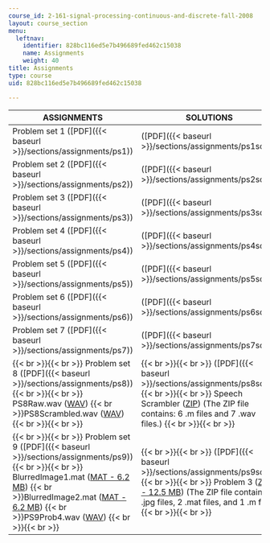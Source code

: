 ```yaml
---
course_id: 2-161-signal-processing-continuous-and-discrete-fall-2008
layout: course_section
menu:
  leftnav:
    identifier: 828bc116ed5e7b496689fed462c15038
    name: Assignments
    weight: 40
title: Assignments
type: course
uid: 828bc116ed5e7b496689fed462c15038

---
```


| ASSIGNMENTS | SOLUTIONS |
| --- | --- |
| Problem set 1 ([PDF]({{< baseurl >}}/sections/assignments/ps1)) | ([PDF]({{< baseurl >}}/sections/assignments/ps1soln)) |
| Problem set 2 ([PDF]({{< baseurl >}}/sections/assignments/ps2)) | ([PDF]({{< baseurl >}}/sections/assignments/ps2soln)) |
| Problem set 3 ([PDF]({{< baseurl >}}/sections/assignments/ps3)) | ([PDF]({{< baseurl >}}/sections/assignments/ps3soln)) |
| Problem set 4 ([PDF]({{< baseurl >}}/sections/assignments/ps4)) | ([PDF]({{< baseurl >}}/sections/assignments/ps4soln)) |
| Problem set 5 ([PDF]({{< baseurl >}}/sections/assignments/ps5)) | ([PDF]({{< baseurl >}}/sections/assignments/ps5soln)) |
| Problem set 6 ([PDF]({{< baseurl >}}/sections/assignments/ps6)) | ([PDF]({{< baseurl >}}/sections/assignments/ps6soln)) |
| Problem set 7 ([PDF]({{< baseurl >}}/sections/assignments/ps7)) | ([PDF]({{< baseurl >}}/sections/assignments/ps7soln)) |
|  {{< br >}}{{< br >}} Problem set 8 ([PDF]({{< baseurl >}}/sections/assignments/ps8)) {{< br >}}{{< br >}} PS8Raw.wav ([WAV](/coursemedia/2-161-signal-processing-continuous-and-discrete-fall-2008/0bf857915dbfb67f9fb09b9f7792c83a_PS8Raw.wav))  {{< br >}}PS8Scrambled.wav ([WAV](/coursemedia/2-161-signal-processing-continuous-and-discrete-fall-2008/3c329c2617183ea9e41c5ee0553861da_PS8Scrambled.wav)) {{< br >}}{{< br >}}  |  {{< br >}}{{< br >}} ([PDF]({{< baseurl >}}/sections/assignments/ps8soln)) {{< br >}}{{< br >}} Speech Scrambler ([ZIP](/coursemedia/2-161-signal-processing-continuous-and-discrete-fall-2008/4d21435d5dd3ea811cc01c0e585915c1_Speech_Scrambler.zip)) (The ZIP file contains: 6 .m files and 7 .wav files.) {{< br >}}{{< br >}}  |
|  {{< br >}}{{< br >}} Problem set 9 ([PDF]({{< baseurl >}}/sections/assignments/ps9)) {{< br >}}{{< br >}} BlurredImage1.mat ([MAT - 6.2 MB](/coursemedia/2-161-signal-processing-continuous-and-discrete-fall-2008/a9e9dc5f5c073415459dc756b71442c5_BlurredImage1.mat))  {{< br >}}BlurredImage2.mat ([MAT - 6.2 MB](/coursemedia/2-161-signal-processing-continuous-and-discrete-fall-2008/a1508cbade7adbb4c77c1548b6ef4baa_BlurredImage2.mat))  {{< br >}}PS9Prob4.wav ([WAV](/coursemedia/2-161-signal-processing-continuous-and-discrete-fall-2008/16d9cb391a4b61011bba8dc737debd0c_PS9Prob4.wav)) {{< br >}}{{< br >}}  |  {{< br >}}{{< br >}} ([PDF]({{< baseurl >}}/sections/assignments/ps9soln)) {{< br >}}{{< br >}} Problem 3 ([ZIP - 12.5 MB](/coursemedia/2-161-signal-processing-continuous-and-discrete-fall-2008/bf89c0b8241bc3716f132f874d43cd14_PS9Prob3.zip)) (The ZIP file contains: 2 .jpg files, 2 .mat files, and 1 .m file.) {{< br >}}{{< br >}}